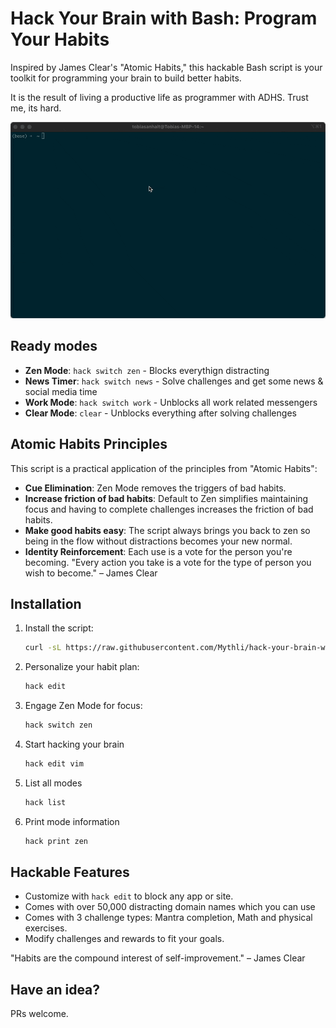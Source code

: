 # Hack Your Brain with Bash: Program Your Habits

Inspired by James Clear's "Atomic Habits," this hackable Bash script is your toolkit for programming your brain to build better habits.

It is the result of living a productive life as programmer with ADHS. Trust me, its hard.

![Hack Your Brain with Bash: Program Your Habits](resources/hack.gif)

## Ready modes
- **Zen Mode**: `hack switch zen` - Blocks everythign distracting
- **News Timer**: `hack switch news` - Solve challenges and get some news & social media time
- **Work Mode**: `hack switch work` - Unblocks all work related messengers
- **Clear Mode**: `clear` - Unblocks everything after solving challenges

## Atomic Habits Principles
This script is a practical application of the principles from "Atomic Habits":

- **Cue Elimination**: Zen Mode removes the triggers of bad habits.
- **Increase friction of bad habits**: Default to Zen simplifies maintaining focus and having to complete challenges increases the friction of bad habits.
- **Make good habits easy**: The script always brings you back to zen so being in the flow without distractions becomes your new normal. 
- **Identity Reinforcement**: Each use is a vote for the person you're becoming.
  "Every action you take is a vote for the type of person you wish to become." – James Clear

## Installation
1. Install the script:
   ```bash
   curl -sL https://raw.githubusercontent.com/Mythli/hack-your-brain-with-bash/main/src/download.sh | bash
   ```
2. Personalize your habit plan:
   ```bash
   hack edit
   ```
3. Engage Zen Mode for focus:
   ```bash
   hack switch zen
   ```
4. Start hacking your brain
   ```bash
   hack edit vim
   ```
5. List all modes
   ```bash
   hack list
   ```

5. Print mode information
   ```bash
   hack print zen
   ```

## Hackable Features
- Customize with `hack edit` to block any app or site.
- Comes with over 50,000 distracting domain names which you can use
- Comes with 3 challenge types: Mantra completion, Math and physical exercises.
- Modify challenges and rewards to fit your goals.

"Habits are the compound interest of self-improvement." – James Clear

## Have an idea?
PRs welcome.
